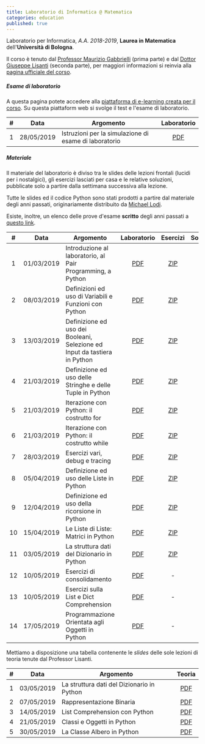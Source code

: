```yaml
---
title: Laboratorio di Informatica @ Matematica
categories: education
published: true
---
```


Laboratorio per Informatica, _A.A. 2018-2019_, **Laurea in Matematica**
dell'**Università di Bologna**.

Il corso è tenuto dal [Professor Maurizio
Gabbrielli](http://cs.unibo.it/~gabbri) (prima parte) e dal [Dottor Giuseppe
Lisanti](https://www.unibo.it/sitoweb/giuseppe.lisanti) (seconda parte), per
maggiori informazioni si reinvia alla [pagina ufficiale del
corso](https://www.unibo.it/it/didattica/insegnamenti/insegnamento/2018/323868).

##### Esame di laboratorio

A questa pagina potete accedere alla [piattaforma di e-learning creata per il corso](http://lab-info-mat.cs.unibo.it/moodle/login/index.php). Su questa piattaform web si svolge il test e l'esame di laboratorio.

<!-- <div class="alert alert-danger" role="alert">
  Al momento, la piattaforma Moodle <strong>NON</strong> è utilizzabile.
  Verrà effettuata pronta comunicazione di nuove informazioni.
  In ogni caso, per effettuare l'esame <strong>NON</strong> è necessario essere
  in possesso delle credenziali di accesso istituzionali (@studio.unibo.it).
</div>-->

|  #  |    Data    | Argomento  | Laboratorio |
| :-: | :--------: | ---------- | :---------: |
|  1  | 28/05/2019 | Istruzioni per la simulazione di esame di laboratorio |  [PDF](https://www.dropbox.com/s/80vbec0m1iba06v/TestEsame.pdf?dl=0)  |

##### Materiale

Il materiale del laboratorio è diviso tra le slides delle lezioni frontali
(lucidi per i nostalgici), gli esercizi lasciati per casa e le relative
soluzioni, pubblicate solo a partire dalla settimana successiva alla lezione.

Tutte le slides ed il codice Python sono stati prodotti a partire dal materiale
degli anni passati, originariamente distribuito da [Michael
Lodi](https://www.unibo.it/sitoweb/michael.lodi/).

Esiste, inoltre, un elenco delle prove d'esame **scritto** degli anni passati a
[questo link](http://www.cs.unibo.it/~martini/MATH/esami/).

|  #  |    Data    | Argomento                                                                 |                                  Laboratorio                                   |                                Esercizi                                |                                Soluzioni                                |
| :-: | :--------: | ------------------------------------------------------------------------- | :----------------------------------------------------------------------------: | :--------------------------------------------------------------------: | :---------------------------------------------------------------------: |
|  1  | 01/03/2019 | Introduzione al laboratorio, al Pair Programming, a Python                |   [PDF](https://www.dropbox.com/s/lbah6v0vcheo04r/001_Introduzioni.pdf?dl=0)   | [ZIP](https://www.dropbox.com/s/p18fo6owneshldw/001_Esercizi.zip?dl=0) |                                    -                                    |
|  2  | 08/03/2019 | Definizioni ed uso di Variabili e Funzioni con Python                     | [PDF](https://www.dropbox.com/s/azrstwntra9vqh8/002_Definizioni_Base.pdf?dl=0) | [ZIP](https://www.dropbox.com/s/kl1vc9s1xqp6y6q/002_Esercizi.zip?dl=0) | [ZIP](https://www.dropbox.com/s/yogszra0unucq52/002_Soluzioni.zip?dl=0) |
|  3  | 13/03/2019 | Definizione ed uso dei Booleani, Selezione ed Input da tastiera in Python |    [PDF](https://www.dropbox.com/s/xv4a6dgio236o37/003_Condizioni.pdf?dl=0)    | [ZIP](https://www.dropbox.com/s/2t5qp6wgy8slg4w/003_Esercizi.zip?dl=0) | [ZIP](https://www.dropbox.com/s/yov82ea40j9dr5q/003_Soluzioni.zip?dl=0) |
|  4  | 21/03/2019 | Definizione ed uso delle Stringhe e delle Tuple in Python                 |  [PDF](https://www.dropbox.com/s/mtbeskmomlver4b/004_Stringhe_Tuple.pdf?dl=0)  | [ZIP](https://www.dropbox.com/s/jbsrye80wyk25nq/004_Esercizi.zip?dl=0) | [ZIP](https://www.dropbox.com/s/u1kowikvbk635in/004_Soluzioni.zip?dl=0) |
|  5  | 21/03/2019 | Iterazione con Python: il costrutto for                                   |      [PDF](https://www.dropbox.com/s/a9lkroltjs9hz2x/005_Cicli.pdf?dl=0)       | [ZIP](https://www.dropbox.com/s/g99nitpy872afoi/005_Esercizi.zip?dl=0) | [ZIP](https://www.dropbox.com/s/1qcg1m22wj3ngp7/005_Soluzioni.zip?dl=0) |
|  6  | 21/03/2019 | Iterazione con Python: il costrutto while                                 |      [PDF](https://www.dropbox.com/s/fcih8fx7p3to42e/006_While.pdf?dl=0)       | [ZIP](https://www.dropbox.com/s/plxjqm7zragaq6z/006_Esercizi.zip?dl=0) | [ZIP](https://www.dropbox.com/s/jsyws4i7etubdyl/006_Soluzioni.zip?dl=0) |
|  7  | 28/03/2019 | Esercizi vari, debug e tracing                                            |      [PDF](https://www.dropbox.com/s/4zzo4yoo0gccxqx/007_Debug.pdf?dl=0)       | [ZIP](https://www.dropbox.com/s/gnqygx6zjz5f5j0/007_Esercizi.zip?dl=0) | [ZIP](https://www.dropbox.com/s/ny3qloc9wtjd7im/007_Soluzioni.zip?dl=0) |
|  8  | 05/04/2019 | Definizione ed uso delle Liste in Python                                  |      [PDF](https://www.dropbox.com/s/myhn1z8ynujywfb/008_Liste.pdf?dl=0)       | [ZIP](https://www.dropbox.com/s/73dt6lhlecj65ww/008_Esercizi.zip?dl=0) | [ZIP](https://www.dropbox.com/s/kmngf8p05qkhugv/008_Soluzioni.zip?dl=0) |
|  9  | 12/04/2019 | Definizione ed uso della ricorsione in Python                             |    [PDF](https://www.dropbox.com/s/hzztmgcoilb4afg/009_Ricorsione.pdf?dl=0)    | [ZIP](https://www.dropbox.com/s/xtt089om1cyt9i1/009_Esercizi.zip?dl=0) | [ZIP](https://www.dropbox.com/s/trfnrux8p89hq70/009_Soluzioni.zip?dl=0) |
| 10  | 15/04/2019 | Le Liste di Liste: Matrici in Python                                      |     [PDF](https://www.dropbox.com/s/3j7mvxu3dkgcenl/010_Matrici.pdf?dl=0)      | [ZIP](https://www.dropbox.com/s/39npajtdnkjahkq/010_Esercizi.zip?dl=0) | [ZIP](https://www.dropbox.com/s/rcj9fipa7aul9so/010_Soluzioni.zip?dl=0) |
| 11  | 03/05/2019 | La struttura dati del Dizionario in Python                                |    [PDF](https://www.dropbox.com/s/l9euij57ka25rfj/011_Dizionari.pdf?dl=0)     | [ZIP](https://www.dropbox.com/s/7iu73yuqg16e44f/011_Esercizi.zip?dl=0) | [ZIP](https://www.dropbox.com/s/24ctf2eu7ehovu1/011_Soluzioni.zip?dl=0) |
| 12  | 10/05/2019 | Esercizi di consolidamento                                                |  [PDF](https://www.dropbox.com/s/7mq3ckurc6z3t1c/012_Consolidamento.pdf?dl=0)  |                                   -                                    |                                    -                                    |
| 13  | 10/05/2019 | Esercizi sulla List e Dict Comprehension |  [PDF](https://www.dropbox.com/s/uqzsz2y57skz2ab/Lab13.pdf?dl=0)  |                                   -                                    |     
| 14  | 17/05/2019 | Programmazione Orientata agli Oggetti in Python |  [PDF](https://www.dropbox.com/s/cdyar3ux7ln1pe5/Lab14.pdf?dl=0)  |                                   -                                    | 

Mettiamo a disposizione una tabella contenente le _slides_ delle sole lezioni di teoria tenute dal Professor Lisanti.

|  #  |    Data    | Argomento                                  |                                  Teoria                                   |
| :-: | :--------: | ------------------------------------------ | :-----------------------------------------------------------------------: |
|  1  | 03/05/2019 | La struttura dati del Dizionario in Python | [PDF](https://drive.google.com/open?id=1lt2F0-ztMxLPxUiZcqdcZ6KKIQtdue9y) |
|  2  | 07/05/2019 | Rappresentazione Binaria                         | [PDF](https://drive.google.com/open?id=1k_LwffjQ-rjGsJg54o58GeTnjWfWIWQ0) |
|  3  | 14/05/2019 | List Comprehension con Python              | [PDF](https://drive.google.com/open?id=1hMWjaBOFJCdqzP7gv0xdNoE196feSmiy) |
|  4  | 21/05/2019 | Classi e Oggetti in Python              | [PDF](https://drive.google.com/open?id=18gXQg82TgSiT-lY4FidM_BhSZWhdr1-M) |
|  5  | 30/05/2019 | La Classe Albero in Python              | [PDF](https://drive.google.com/open?id=1RrXotdUDRjw3zlnMpWVpcY4CMrcoipkJ) |

